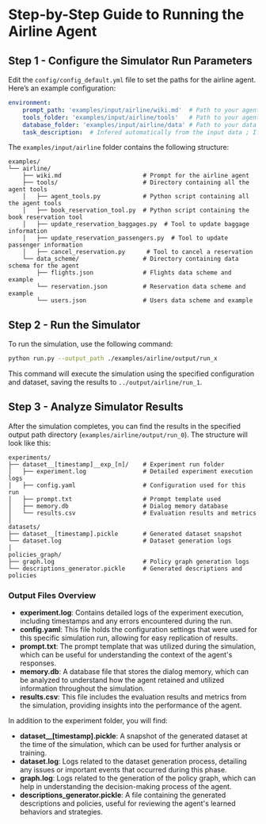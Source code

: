 # Step-by-Step Guide to Running the Airline Agent

## Step 1 - Configure the Simulator Run Parameters
Edit the `config/config_default.yml` file to set the paths for the airline agent. Here’s an example configuration:

```yaml
environment:
    prompt_path: 'examples/input/airline/wiki.md'  # Path to your agent's wiki/documentation
    tools_folder: 'examples/input/airline/tools'   # Path to your agent's tools
    database_folder: 'examples/input/airline/data' # Path to your data schema
    task_description:  # Infered automatically from the input data ; If you don't want to infer you can simply provide it in the field 'content'
```
The `examples/input/airline` folder contains the following structure:

```
examples/
└── airline/
    ├── wiki.md                       # Prompt for the airline agent
    ├── tools/                        # Directory containing all the agent tools 
    │   ├── agent_tools.py            # Python script containing all the agent tools
    │   ├── book_reservation_tool.py  # Python script containing the book reservation tool
    │   ├── update_reservation_baggages.py  # Tool to update baggage information
    │   ├── update_reservation_passengers.py  # Tool to update passenger information
    │   ├── cancel_reservation.py      # Tool to cancel a reservation
    └── data_scheme/                  # Directory containing data schema for the agent
        ├── flights.json              # Flights data scheme and example 
        └── reservation.json          # Reservation data scheme and example
        └── users.json                # Users data scheme and example
```

## Step 2 - Run the Simulator
To run the simulation, use the following command:

```bash
python run.py --output_path ./examples/airline/output/run_x 
```
This command will execute the simulation using the specified configuration and dataset, saving the results to `../output/airline/run_1`.

## Step 3 - Analyze Simulator Results
After the simulation completes, you can find the results in the specified output path directory (`examples/airline/output/run_0`). The structure will look like this:

```
experiments/
├── dataset__[timestamp]__exp_[n]/    # Experiment run folder
│   ├── experiment.log                # Detailed experiment execution logs
│   ├── config.yaml                   # Configuration used for this run
│   ├── prompt.txt                    # Prompt template used
│   ├── memory.db                     # Dialog memory database
│   └── results.csv                   # Evaluation results and metrics
│
datasets/
├── dataset__[timestamp].pickle       # Generated dataset snapshot
└── dataset.log                       # Dataset generation logs
│
policies_graph/
├── graph.log                         # Policy graph generation logs
└── descriptions_generator.pickle     # Generated descriptions and policies
```

### Output Files Overview
- **experiment.log**: Contains detailed logs of the experiment execution, including timestamps and any errors encountered during the run.
- **config.yaml**: This file holds the configuration settings that were used for this specific simulation run, allowing for easy replication of results.
- **prompt.txt**: The prompt template that was utilized during the simulation, which can be useful for understanding the context of the agent's responses.
- **memory.db**: A database file that stores the dialog memory, which can be analyzed to understand how the agent retained and utilized information throughout the simulation.
- **results.csv**: This file includes the evaluation results and metrics from the simulation, providing insights into the performance of the agent.

In addition to the experiment folder, you will find:
- **dataset__[timestamp].pickle**: A snapshot of the generated dataset at the time of the simulation, which can be used for further analysis or training.
- **dataset.log**: Logs related to the dataset generation process, detailing any issues or important events that occurred during this phase.
- **graph.log**: Logs related to the generation of the policy graph, which can help in understanding the decision-making process of the agent.
- **descriptions_generator.pickle**: A file containing the generated descriptions and policies, useful for reviewing the agent's learned behaviors and strategies.
